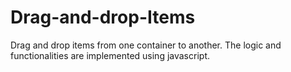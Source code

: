 # Drag-and-drop-Items
Drag and drop items from one container to another.
The logic and functionalities are implemented using javascript.
